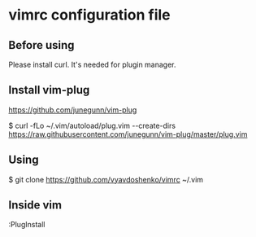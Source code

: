# vimrc configuration file

## Before using
Please install curl. It's needed for plugin manager.

## Install vim-plug 
https://github.com/junegunn/vim-plug

$ curl -fLo ~/.vim/autoload/plug.vim --create-dirs \
    https://raw.githubusercontent.com/junegunn/vim-plug/master/plug.vim

## Using 
$ git clone https://github.com/vyavdoshenko/vimrc ~/.vim

## Inside vim
:PlugInstall
